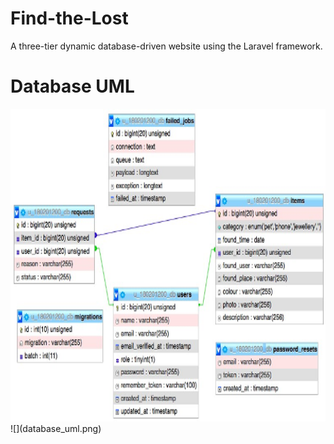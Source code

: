 # Find-the-Lost
A three-tier dynamic database-driven website using the Laravel framework. 
# Database UML
<img src = "database_uml.png" height = "500" >
![](database_uml.png)

